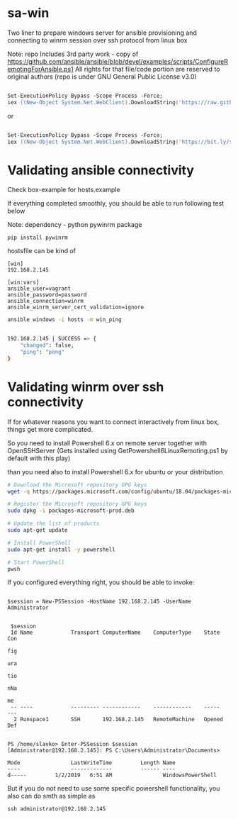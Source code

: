 sa-win
======

Two liner to prepare windows server for ansible provisioning and connecting to winrm session over ssh protocol from linux box

Note: repo Includes 3rd party work - copy of https://github.com/ansible/ansible/blob/devel/examples/scripts/ConfigureRemotingForAnsible.ps1
All rights for that file/code portion are reserved to original authors (repo is under GNU General Public License v3.0)


```ps

Set-ExecutionPolicy Bypass -Scope Process -Force;
iex ((New-Object System.Net.WebClient).DownloadString('https://raw.githubusercontent.com/softasap/sa-win/master/bootstrap.ps1'))
```

or

```ps

Set-ExecutionPolicy Bypass -Scope Process -Force;
iex ((New-Object System.Net.WebClient).DownloadString('https://bit.ly/softasap_win'))
```


# Validating ansible connectivity

Check box-example for hosts.example


If everything completed smoothly, you should be able to run following test below


Note: dependency - python pywinrm package

```
pip install pywinrm
```

hostsfile can be kind of

```
[win]
192.168.2.145

[win:vars]
ansible_user=vagrant
ansible_password=password
ansible_connection=winrm
ansible_winrm_server_cert_validation=ignore
```

```sh
ansible windows -i hosts -m win_ping


192.168.2.145 | SUCCESS => {
    "changed": false, 
    "ping": "pong"
}
```


# Validating winrm over ssh connectivity


If for whatever reasons you want to connect interactively from linux box, things get more complicated.

So you need to install Powershell 6.x on remote server together with OpenSSHServer 
(Gets installed using GetPowershell6LinuxRemoting.ps1 by default with this play)

than you need also to install Powershell 6.x for ubuntu or your distribution

```sh
# Download the Microsoft repository GPG keys
wget -q https://packages.microsoft.com/config/ubuntu/18.04/packages-microsoft-prod.deb

# Register the Microsoft repository GPG keys
sudo dpkg -i packages-microsoft-prod.deb

# Update the list of products
sudo apt-get update

# Install PowerShell
sudo apt-get install -y powershell

# Start PowerShell
pwsh
```


If you configured everything right, you should be able to invoke:

```pwsh

$session = New-PSSession -HostName 192.168.2.145 -UserName Administrator


 $session                                                                
 Id Name            Transport ComputerName    ComputerType    State         Con
                                                                            fig
                                                                            ura
                                                                            tio
                                                                            nNa
                                                                            me
 -- ----            --------- ------------    ------------    -----         ---
  2 Runspace1       SSH       192.168.2.145   RemoteMachine   Opened        Def


PS /home/slavko> Enter-PSSession $session                                                           
[Administrator@192.168.2.145]: PS C:\Users\Administrator\Documents> 

Mode                LastWriteTime         Length Name
----                -------------         ------ ----
d-----         1/2/2019   6:51 AM                WindowsPowerShell
```


But if you do not need to use some specific powershell functionality, you also can do smth as simple as

```
ssh administrator@192.168.2.145
```

